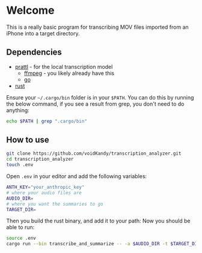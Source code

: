 # Welcome
This is a really basic program for transcribing MOV files imported from an iPhone into a target directory.

## Dependencies
+ [prattl](https://prattl.co/) - for the local transcription model
    - [ffmpeg](https://ffmpeg.org/) - you likely already have this
    - [go](https://go.dev/)
+ [rust](https://www.rust-lang.org/)

Ensure your `~/.cargo/bin` folder is in your `$PATH`.
You can do this by running the below command, if you see a result from grep, you don't need to do anything:
```bash
echo $PATH | grep ".cargo/bin"
```

## How to use
```bash
git clone https://github.com/voidKandy/transcription_analyzer.git
cd transcription_analyzer
touch .env
```
Open `.env` in your editor and add the following variables: 
```bash
ANTH_KEY="your_anthropic_key"
# where your audio files are
AUDIO_DIR=
# where you want the summaries to go
TARGET_DIR=
```
Then you build the rust binary, and add it to your path:
Now you should be able to run:
```bash
source .env
cargo run --bin transcribe_and_summarize -- -a $AUDIO_DIR -t $TARGET_DIR
```

